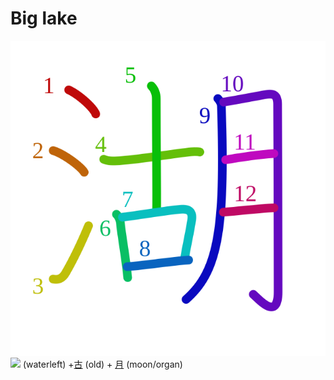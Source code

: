 # Big lake
![6e56](../kanji-colorize/6e56.svg)
![](http://www.kanjidamage.com/assets/radsmall/water-4770d222295684a6fc1b8e8cec486da119e1bcc2eac91d06622b4671e0098359.jpg) (waterleft) +[古](古.md) (old) + [月](月.md) (moon/organ) 
